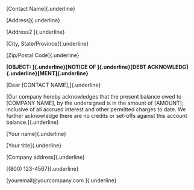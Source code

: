 [Contact Name]{.underline}

[Address]{.underline}

[Address2 ]{.underline}

[City, State/Province]{.underline}

[Zip/Postal Code]{.underline}

**[OBJECT: ]{.underline}[NOTICE OF ]{.underline}[DEBT
ACKNOWLEDG]{.underline}[MENT]{.underline}**

[Dear \[CONTACT NAME\],]{.underline}

[Our company hereby acknowledges that the present balance owed to
\[COMPANY NAME\], by the undersigned is in the amount of \[AMOUNT\];
inclusive of all accrued interest and other permitted charges to date.
We further acknowledge there are no credits or set-offs against this
account balance.]{.underline}

[Your name]{.underline}

[Your title]{.underline}

[Company address]{.underline}

[(800) 123-4567]{.underline}

[youremail\@yourcompany.com ]{.underline}
